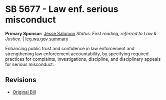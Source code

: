 # SB 5677 - Law enf. serious misconduct
**Primary Sponsor:** [Jesse Salomon](/person/leg/salomon_je.md)
*Status: First reading, referred to Law & Justice.* | [leg.wa.gov summary](https://app.leg.wa.gov/billsummary?BillNumber=5677&Year=2021)

Enhancing public trust and confidence in law enforcement and strengthening law enforcement accountability, by specifying required practices for complaints, investigations, discipline, and disciplinary appeals for serious misconduct.

## Revisions
* [Original Bill](1/)